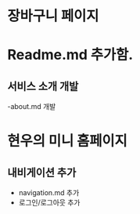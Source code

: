 # 장바구니 페이지 

# Readme.md 추가함.
## 서비스 소개 개발 
-about.md 개발 
# 현우의 미니 홈페이지 

## 내비게이션 추가 
- navigation.md 추가 
- 로그인/로그아웃 추가 


